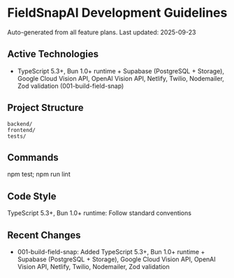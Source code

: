 # FieldSnapAI Development Guidelines

Auto-generated from all feature plans. Last updated: 2025-09-23

## Active Technologies
- TypeScript 5.3+, Bun 1.0+ runtime + Supabase (PostgreSQL + Storage), Google Cloud Vision API, OpenAI Vision API, Netlify, Twilio, Nodemailer, Zod validation (001-build-field-snap)

## Project Structure
```
backend/
frontend/
tests/
```

## Commands
npm test; npm run lint

## Code Style
TypeScript 5.3+, Bun 1.0+ runtime: Follow standard conventions

## Recent Changes
- 001-build-field-snap: Added TypeScript 5.3+, Bun 1.0+ runtime + Supabase (PostgreSQL + Storage), Google Cloud Vision API, OpenAI Vision API, Netlify, Twilio, Nodemailer, Zod validation

<!-- MANUAL ADDITIONS START -->
<!-- MANUAL ADDITIONS END -->